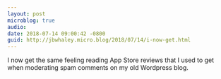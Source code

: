 ```yaml
---
layout: post
microblog: true
audio: 
date: 2018-07-14 09:00:42 -0800
guid: http://jbwhaley.micro.blog/2018/07/14/i-now-get.html
---
```

I now get the same feeling reading App Store reviews that I used to get when moderating spam comments on my old Wordpress blog.
